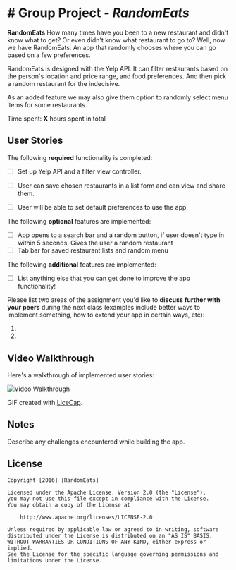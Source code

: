 # # Group Project - *RandomEats*

**RandomEats** How many times have you been to a new restaurant and didn't know what to get? Or even didn't know what restaurant to go to? Well, now we have RandomEats. An app that randomly chooses where you can go based on a few preferences. 

RandomEats is designed with the Yelp API. It can filter restaurants based on the person's location and price range, and food preferences. And then pick a random restaurant for the indecisive. 

As an added feature we may also give them option to randomly select menu items for some restaurants.

Time spent: **X** hours spent in total

## User Stories

The following **required** functionality is completed:

- [ ] Set up Yelp API and a filter view controller.
- [ ] User can save chosen restaurants in a list form and can view and share them.
- [ ] User will be able to set default preferences to use the app.


The following **optional** features are implemented:

- [ ] App opens to a search bar and a random button, if user doesn't type in within 5 seconds. Gives the user a random restaurant
- [ ] Tab bar for saved restaurant lists and random menu

The following **additional** features are implemented:

- [ ] List anything else that you can get done to improve the app functionality!

Please list two areas of the assignment you'd like to **discuss further with your peers** during the next class (examples include better ways to implement something, how to extend your app in certain ways, etc):

1. 
2. 

## Video Walkthrough 

Here's a walkthrough of implemented user stories:

<img src='http://i.imgur.com/link/to/your/gif/file.gif' title='Video Walkthrough' width='' alt='Video Walkthrough' />

GIF created with [LiceCap](http://www.cockos.com/licecap/).

## Notes

Describe any challenges encountered while building the app.

## License

    Copyright [2016] [RandomEats]

    Licensed under the Apache License, Version 2.0 (the "License");
    you may not use this file except in compliance with the License.
    You may obtain a copy of the License at

        http://www.apache.org/licenses/LICENSE-2.0

    Unless required by applicable law or agreed to in writing, software
    distributed under the License is distributed on an "AS IS" BASIS,
    WITHOUT WARRANTIES OR CONDITIONS OF ANY KIND, either express or implied.
    See the License for the specific language governing permissions and
    limitations under the License.
